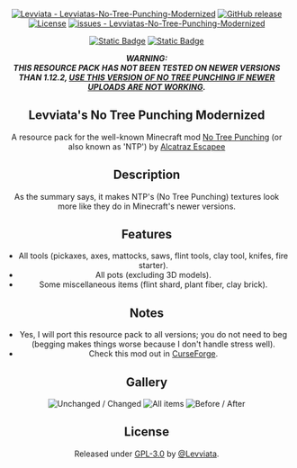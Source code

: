 <div align="center">

[![Levviata - Levviatas-No-Tree-Punching-Modernized](https://img.shields.io/static/v1?label=Levviata&message=Levviatas-No-Tree-Punching-Modernized&color=blue&logo=github)](https://github.com/Levviata/Levviatas-No-Tree-Punching-Modernized "Go to GitHub repo")
[![GitHub release](https://img.shields.io/github/release/Levviata/Levviatas-No-Tree-Punching-Modernized?include_prereleases=&sort=semver)](https://github.com/Levviata/Levviatas-No-Tree-Punching-Modernized/releases/)
[![License](https://img.shields.io/badge/License-GPL--3.0-blue)](https://www.gnu.org/licenses/gpl-3.0.en.html#license-text)
[![issues - Levviatas-No-Tree-Punching-Modernized](https://img.shields.io/github/issues/Levviata/Levviatas-No-Tree-Punching-Modernized)](https://github.com/Levviata/Levviatas-No-Tree-Punching-Modernized/issues)

[![Static Badge](https://img.shields.io/badge/Available_for-1.12.2-1bd96a?logo=modrinth)](https://modrinth.com/resourcepack/levviatas-no-tree-punching-modernized)
[![Static Badge](https://img.shields.io/badge/Available_for-1.12.2-e04e14?logo=curseforge)](https://www.curseforge.com/minecraft/texture-packs/levviatas-no-tree-punching-modernized)











***WARNING:***  
***THIS RESOURCE PACK HAS NOT BEEN TESTED ON NEWER VERSIONS THAN 1.12.2, [USE THIS VERSION OF NO TREE PUNCHING IF NEWER UPLOADS ARE NOT WORKING](https://www.curseforge.com/minecraft/mc-mods/no-tree-punching/files/2983385).***

## Levviata's No Tree Punching Modernized
A resource pack for the well-known Minecraft mod [No Tree Punching](https://www.curseforge.com/minecraft/mc-mods/no-tree-punching) (or also known as 'NTP') by [Alcatraz Escapee](https://legacy.curseforge.com/members/alcatrazescapee/projects)

## Description
As the summary says, it makes NTP's (No Tree Punching) textures look more like they do in Minecraft's newer versions.

## Features
- All tools (pickaxes, axes, mattocks, saws, flint tools, clay tool, knifes, fire starter).
- All pots (excluding 3D models).
- Some miscellaneous items (flint shard, plant fiber, clay brick).

## Notes
- Yes, I will port this resource pack to all versions; you do not need to beg (begging makes things worse because I don't handle stress well).
- Check this mod out in [CurseForge](https://www.curseforge.com/minecraft/texture-packs/levviatas-no-tree-punching-modernized).

## Gallery

![Unchanged / Changed](https://i.postimg.cc/wvmcKW6P/2023-11-02-11-19-41.png)
![All items](https://i.postimg.cc/j2Y6Rz2j/2023-11-02-11-20-06.png)
![Before / After](https://i.postimg.cc/vT7rTcxt/2023-11-02-12-30-40.png)

## License

Released under [GPL-3.0](https://www.gnu.org/licenses/gpl-3.0.en.html#license-text) by [@Levviata](https://github.com/Levviata).
